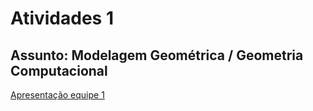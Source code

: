 # Atividades 1

## Assunto: Modelagem Geométrica / Geometria Computacional  

[Apresentação equipe 1](https://tome.app/furb-compsci/explorando-a-arte-da-modelagem-grafica-cltrg6ddb07z7od5y1t2wwws2)  
